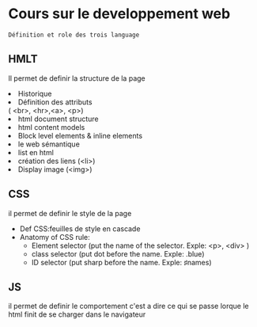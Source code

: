 # Cours sur le developpement web
    Définition et role des trois language
## HMLT
Il permet de definir la structure de la page
    <li> Historique </li>
    <li> Définition des attributs </li> ( &lt;br&gt;, &lt;hr&gt;,&lt;a&gt;, &lt;p&gt;)
    <li> html document structure </li>
    <li> html content models </li>
    <li> Block level elements & inline elements </li>
    <li> le web sémantique </li>
    <li> list en html </li>
    <li> création des liens (&lt;li&gt;) </li> 
    <li> Display image (&lt;img&gt;) </li> 
## CSS
il permet de definir le style de la page
    <ul>
    <li> Def CSS:feuilles de style en cascade</li>
    <li> Anatomy of CSS rule:
        <ul>
        <li>Element selector (put the name of the selector. Exple: &lt;p&gt;, &lt;div&gt; )</li>
        <li>class selector (put dot before the name. Exple: .blue)</li>
        <li>ID selector (put sharp before the name. Exple: &#9839;names)</li>
        </ul>
    </li>
    </ul>

## JS
il permet de definir le comportement c'est a dire ce qui se passe lorque le html finit de se charger dans le navigateur
